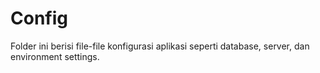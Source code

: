 # Config

Folder ini berisi file-file konfigurasi aplikasi seperti database, server, dan environment settings.